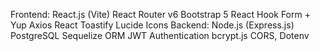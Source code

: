 Frontend:
React.js (Vite)
React Router v6
Bootstrap 5
React Hook Form + Yup
Axios
React Toastify
Lucide Icons
Backend:
Node.js (Express.js)
PostgreSQL
Sequelize ORM 
JWT Authentication
bcrypt.js
CORS, Dotenv
